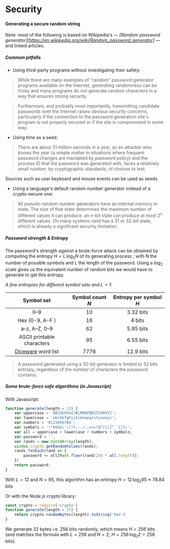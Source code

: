 # Security

#### Generating a secure random string

Note: most of the following is based on Wikipedia's &mdash; *[Random password generator][https://en.wikipedia.org/wiki/Random_password_generator]* &mdash; and linked articles.  

##### Common pitfalls

- Using third-party programs without investigating their safety:

> While there are many examples of "random" password generator programs available on the Internet, generating randomness can be tricky and many programs do not generate random characters in a way that ensures strong security.

> Furthermore, and probably most importantly, transmitting candidate passwords over the Internet raises obvious security concerns, particularly if the connection to the password generation site's program is not properly secured or if the site is compromised in some way. 

- Using time as a seed:

> There are about 31 million seconds in a year, so an attacker who knows the year (a simple matter in situations where frequent password changes are mandated by password policy) and the process ID  that the password was generated with, faces a relatively small number, by cryptographic standards, of choices to test.

Sources such as user keyboard and mouse events can be used as seeds.

- Using a language's default random number generator instead of a crypto-secure one:

> All pseudo-random number generators have an internal memory or state. The size of that state determines the maximum number of different values it can produce: an *n*-bit state can produce at most $2^n$ different values. On many systems *rand* has a 31 or 32-bit state, which is already a significant security limitation. 

##### Password strength & Entropy

The password's strength against a brute-force attack can be obtained by computing the entropy $H=L\,\log_{2}N$  of its generating process ; with N the number of possible symbols and L the length of the password. Using a $log_{2}$ scale gives us the equivalent number of random bits we would have to generate to get this entropy.

*A few entropies for different symbol sets and $L=1$*:

|                          Symbol set                          | Symbol count *N* | Entropy per symbol *H* |
| :----------------------------------------------------------: | :--------------: | :--------------------: |
|                             0–9                              |        10        |       3.32 bits        |
|                       Hex (0-9, A-F )                        |        16        |         4 bits         |
|                        a–z, A–Z, 0–9                         |        62        |       5.95 bits        |
|                  ASCII printable characters                  |        95        |       6.55 bits        |
| [Diceware](https://en.wikipedia.org/wiki/Diceware) word list |       7776       |       12.9 bits        |

> A password generated using a 32-bit generator is limited to 32 bits entropy, regardless of the number of characters the password contains.

##### Some brute-force safe algorithms (in Javascript) 

With Javascript:

```javascript
function generate(length = 12) {
    var uppercase = 'ABCDEFGHIJKLMNOPQRSTUVWXYZ';
    var lowercase = 'abcdefghijklmnopqrstuvwxyz';
    var numbers = '0123456789';
    var symbols = '!"#$%&\'()*+,-./:;<=>?@^[\\]^_`{|}~';
    var all = uppercase + lowercase + numbers + symbols;
    var password = '';
    var rands = new Uint8Array(length);
    window.crypto.getRandomValues(rands);
	rands.forEach(rand => {
        password += all[Math.floor(rand/256 * all.length)];
    })
    return password;
}
```

With $L=12$ and $N=95$, this algorithm has an entropy $H=12\,\log_{2}95\approx78.84$ bits

Or with the *Node.js* *crypto* library:

```javascript
const crypto = require('crypto')
function generate(length = 32) {
	return crypto.randomBytes(length).toString('hex')
}
```

We generate 32 bytes i.e. 256 bits randomly, which means $H=256$ bits (and matches the formula with $L=256$ and $N=2$; $H=256\,\log_{2}2=256$  bits).